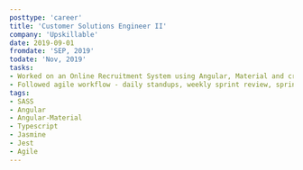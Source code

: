 ```yaml
---
posttype: 'career'
title: 'Customer Solutions Engineer II'
company: 'Upskillable'
date: 2019-09-01
fromdate: 'SEP, 2019'
todate: 'Nov, 2019'
tasks:
- Worked on an Online Recruitment System using Angular, Material and created unit tests using Jasmine & Jest
- Followed agile workflow - daily standups, weekly sprint review, sprint planning and sprint retrospective meetings.
tags:
- SASS
- Angular
- Angular-Material
- Typescript
- Jasmine
- Jest
- Agile
---
```



